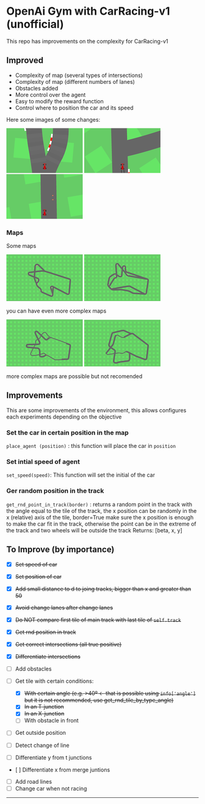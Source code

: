 
# OpenAi Gym with CarRacing-v1 (unofficial)

This repo has improvements on the complexity for CarRacing-v1

## Improved

* Complexity of map (several types of intersections)
* Complexity of map (different numbers of lanes)
* Obstacles added
* More control over the agent
* Easy to modify the reward function
* Control where to position the car and its speed

Here some images of some changes:

![junc](img/junc.png)
![t-junc](img/t.png)
![obstacle](img/obst.png)

### Maps

Some maps

![map](img/map1.png)
![map](img/map2.png)

you can have even more complex maps

![map](img/map3.png)
![map](img/map4.png)

more complex maps are possible but not recomended


## Improvements

This are some improvements of the environment, this allows configures each experiments depending on the objective


### Set the car in certain position in the map

`place_agent (position)` : this function will place the car in `position`


### Set intial speed of agent

`set_speed(speed)`: This function will set the initial of the car


### Ger random position in the track

`get_rnd_point_in_track(border)` : returns a random point in the track with the angle equal to the tile of the track, the x position can be randomly in the x (relative) axis of the tile, border=True make sure the x position is enough to make the car fit in the track, otherwise the point can be in the extreme of the track and two wheels will be outside the track
Returns: [beta, x, y]


## To Improve (by importance)

- [x] ~~Set speed of car~~
- [x] ~~Set position of car~~
- [x] ~~Add small distance to d to joing tracks, bigger than x and greater than 50~~
- [x] ~~Avoid change lanes after change lanes~~
- [x] ~~Do NOT compare first tile of main track with last tile of `self.track`~~
- [x] ~~Get rnd position in track~~
- [x] ~~Get correct intersections (all true positive)~~
- [x] ~~Differentiate intersections~~
- [ ] Add obstacles
- [ ] Get tile with certain conditions:

   - [x] ~~With certain angle (e.g. >40º <- that is possible using `info['angle']` but it is not recommended, use get_rnd_tile_by_type_angle)~~
   - [x] ~~In an T-junction~~
   - [x] ~~In an X-junction~~
   - [ ] With obstacle in front

- [ ] Get outside position
- [ ] Detect change of line
- [ ] Differentiate y from t junctions
- [ ] Differentiate x from merge juntions
- [ ] Add road lines
- [ ] Change car when not racing
 
---

